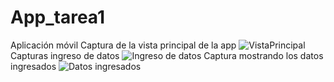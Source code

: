 # App_tarea1
 Aplicación móvil
 Captura de la vista principal de la app
 ![VistaPrincipal](https://github.com/AngieCortezC/App_tarea_1/assets/135851287/735db6a4-5f4a-4fb3-8d8d-baa7b55add4b)
 Capturas ingreso de datos
 ![Ingreso de datos](https://github.com/AngieCortezC/App_tarea_1/assets/135851287/cdabf8a0-38da-46e7-9ba6-1aeca40b88af)
 Captura mostrando los datos ingresados
 ![Datos ingresados](https://github.com/AngieCortezC/App_tarea_1/assets/135851287/e1936788-c5b3-4bad-8206-58fe33b43157)




